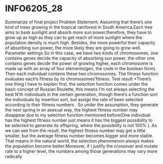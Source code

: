 # INFO6205_28
Summarize of final project Problem Statement: Assuming that there’s one kind of trees growing in the tropical rainforest in South America,Each tree aims to bask sunlight and absorb more sun power,therefore, they have to grow up as high as they can to get reach of more sunlight where the population density is much high. Besides, the more powerful their capacity of absorbing sun power, the more likely they are going to grow well. Parameter settings So in this case, we have two kinds of chromosomes, one contains genes decide the capacity of absorbing sun power, the other one contains genes decide the power of growing higher, each chromosome is made up with an array of four elements(gen, the code in the boolean form). Then each individual contains these two chromosomes. The fitness function evaluates each’s fitness by its chromosomes’fitness. Test result *There’s one thing I have to explain first, the selection function comes under the basic concept of Russian Roulette, this means I’m not always selecting the best N’th individuals in the certain generation, though there’s a function sort the individuals by insertion sort, but assign the rate of been selected according to their fitness numbers . So under the assumption, they generate the next spring in an asexual way, the highest fitness number may disappear due to my selection function mentioned before(One individual has the highest fitness number just means it has the biggest possibility to be selected to generate its offspring, where the possibility is not 100% ). As we can see from the result, the highest fitness number may get a little smaller, but the average fitness number becomes bigger and more stable. That means in the natural world, the selection phenomenon always makes the population become better.Moreover, if I justify the crossover and mutate rate to a higher level, the numbers among those generations may vary more radically
